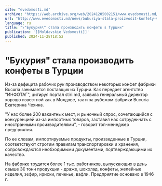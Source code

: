 ```yaml
---
site: "evedomosti.md"
archive: "https://web.archive.org/web/20241205002151/www.evedomosti.md/news/bukuriya-stala-proizvodit-konfety-v-turcii"
url: "http://www.evedomosti.md/news/bukuriya-stala-proizvodit-konfety-v-turcii"
language: ru
title: "\"Букурия\" стала производить конфеты в Турции"
publication: '[[Moldavskie Vedomosti]]'
published: 2024-11-28T18:52
---
```


# "Букурия" стала производить конфеты в Турции

Из-за дефицита рабочих рук производством некоторых конфет фабрики Bucuria занимается поставщик из Турции. Как передает агентство "ИНФОТАГ", цитируя портал stiri.md, заявила генеральный директор хорошо известной как в Молдове, так и за рубежом фабрики Bucuria Екатерина Чехина.

"У нас более 200 вакантных мест, и рыночный спрос, сочетающийся с конкуренцией из-за импортных товаров, заставил нас сотрудничать с иностранными производителями", - говорит топ-менеджер предприятия.

По ее словам, импортируемые продукты, произведенные в Турции, соответствуют строгим правилам транспортировки и хранения, сопровождаются необходимыми документами, подтверждающими их качество.

На фабрике трудится более 1 тыс. работников, выпускающих в день свыше 30 тонн продукции - драже, шоколад, конфеты, желейные изделия, зефир, ириски, печенье, вафли. Предприятие основано в 1946 г.